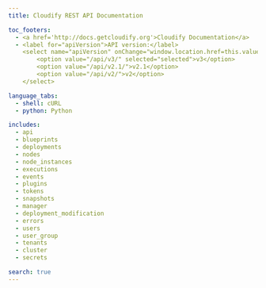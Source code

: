 ```yaml
---
title: Cloudify REST API Documentation

toc_footers:
  - <a href='http://docs.getcloudify.org'>Cloudify Documentation</a>
  - <label for="apiVersion">API version:</label>
    <select name="apiVersion" onChange="window.location.href=this.value">
        <option value="/api/v3/" selected="selected">v3</option>
        <option value="/api/v2.1/">v2.1</option>
        <option value="/api/v2/">v2</option>
    </select>

language_tabs:
  - shell: cURL
  - python: Python

includes:
  - api
  - blueprints
  - deployments
  - nodes
  - node_instances
  - executions
  - events
  - plugins
  - tokens
  - snapshots
  - manager
  - deployment_modification
  - errors
  - users
  - user_group
  - tenants
  - cluster
  - secrets

search: true
---
```

